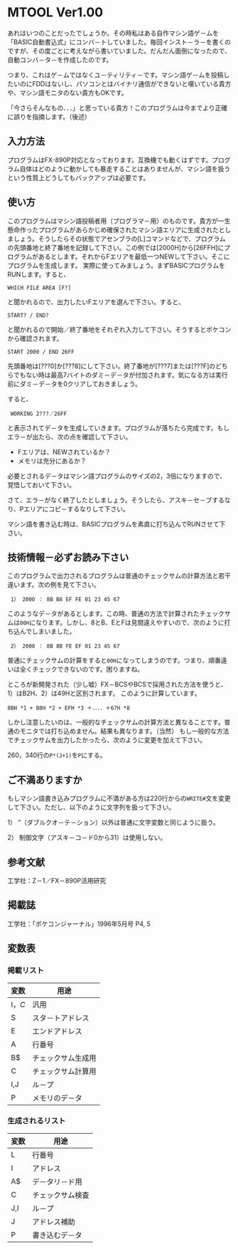# MTOOL Ver1.00
 
あれはいつのことだったでしょうか。その時私はある自作マシン語ゲ－ムを「BASIC自動書込式」にコンバ－トしていました。毎回インスト－ラ－を書くのですが、その度ごとに考えながら書いていました。だんだん面倒になったので、自動コンバ－タ－を作成したのです。

つまり、これはゲ－ムではなくユ－ティリティ－です。マシン語ゲ－ムを投稿したいのにFDDはないし、パソコンとはバイナリ通信ができないと嘆いている貴方や、マシン語モニタのない貴方もOKです。

 「今さらそんなもの．．．」と思っている貴方！このプログラムは今までより正確に誤りを指摘します。（後述）
 
## 入力方法

プログラムはFX-890P対応となっております。互換機でも動くはずです。プログラム自体はどのように動かしても暴走することはありませんが、マシン語を扱うという性質上どうしてもバックアップは必要です。
 
## 使い方

このプログラムはマシン語投稿者用（プログラマ－用）のものです。貴方が一生懸命作ったプログラムがあらかじめ確保されたマシン語エリアに生成されたとしましょう。そうしたらその状態でアセンブラの[L]コマンドなどで、プログラムの先頭番地と終了番地を記録して下さい。この例では[2000H]から[26FFH]にプログラムがあるとします。それからFエリアを最低一つNEWして下さい。そこにプログラムを生成します。
 実際に使ってみましょう。まずBASICプログラムをRUNします。すると、

```
WHICH FILE AREA [F?]
``` 
 
 と聞かれるので、出力したいFエリアを選んで下さい。すると、

```
START? / END?
``` 
 
と聞かれるので開始／終了番地をそれぞれ入力して下さい。そうするとポケコンから確認されます。

```
START 2000 / END 26FF
``` 
 
先頭番地は[???0]か[???8]にして下さい。終了番地が[???7]または[???F]のどちらでもない時は最高7バイトのダミ－デ－タが付加されます。気になる方は実行前にダミ－デ－タを0クリアしておきましょう。

 すると、

```
 WORKING 2???／26FF
``` 
 
と表示されてデ－タを生成していきます。プログラムが落ちたら完成です。もしエラ－が出たら、次の点を確認して下さい。
 
*  Fエリアは、NEWされているか？
* メモリは充分にあるか？
 
必要とされるデ－タはマシン語プログラムのサイズの2，3倍になりますので、覚悟しておいて下さい。

さて、エラ－がなく終了したとしましょう。そうしたら、アスキ－セ－ブするなり、Pエリアにコピ－するなりして下さい。

マシン語を書き込む時は、BASICプログラムを素直に打ち込んでRUNさせて下さい。
 
## 技術情報－必ずお読み下さい

このプログラムで出力されるプログラムは普通のチェックサムの計算方法と若干違います。次の例を見て下さい。
 
```
 1） 2000 ： 8B B8 EF FE 01 23 45 67
```
 
 このようなデ－タがあるとします。この時、普通の方法で計算されたチェックサムは```00H```になります。しかし、8とB、EとFは見間違えやすいので、次のように打ち込んでしまいました。

```
 2） 2000 ： 8B 8B FE EF 01 23 45 67
``` 
 
 普通にチェックサムの計算をすると```00H```になってしまうのです。つまり、順番違いは全くチェックできないのです。困りますね。

 ところが新開発された（少し嘘）FX－BCSやBCSで採用された方法を使うと、1）はB2H、2）は49Hと区別されます。 このように計算しています。

```
8BH *1 + B8H *2 + EFH *3 ＋．．．．＋67H *8
``` 
 
 しかし注意したいのは、一般的なチェックサムの計算方法と異なることです。普通のモニタでは打ち込めません。結果も異なります。（当然） もし一般的な方法でチェックサムを出力したかったら、次のように変更を加えて下さい。

260，340行の```P*(J+1)```を```P```にする。
 
 ## ご不満ありますか

もしマシン語書き込みプログラムに不満がある方は220行からの```WRITE#```文を変更して下さい。ただし、以下のように文字列を扱って下さい。
 
 1） ”（ダブルクオ－テ－ション）以外は普通に文字変数と同じように扱う。

 2） 制御文字（アスキ－コ－ド0から31）は使用しない。
  
## 参考文献

工学社：Z－1／FX－890P活用研究

## 掲載誌

工学社：「ポケコンジャーナル」1996年5月号 P4, 5
 
## 変数表
 
### 掲載リスト
 
| 変数 | 用途 |
| --- | --- |
| I$，C$ | 汎用 |
| S | スタ－トアドレス |
| E | エンドアドレス |
| A | 行番号 |
| B$ | チェックサム生成用 |
| C | チェックサム計算用 |
| I,J | ル－プ |
| P | メモリのデ－タ |
 
### 生成されるリスト
 
| 変数 | 用途 |
| --- | --- |
| L | 行番号 |
| I | アドレス |
| A$ | デ－タリ－ド用 |
| C | チェックサム検査 |
| J,I | ル－プ |
| J | アドレス補助 |
| P | 書き込むデ－タ |
